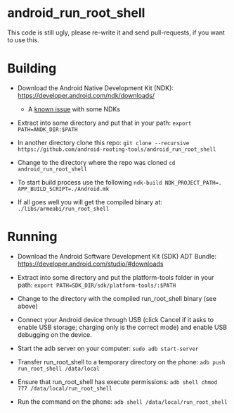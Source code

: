 android_run_root_shell
======================

This code is still ugly, please re-write it and send pull-requests, if you want to use this.


Building
========

* Download the Android Native Development Kit (NDK): https://developer.android.com/ndk/downloads/ 
	* A [known issue](https://github.com/android-rooting-tools/android_run_root_shell/issues/35) with some NDKs

* Extract into some directory and put that in your path: 
	`export PATH=ANDK_DIR:$PATH`

* In another directory clone this repo: 
	`git clone --recursive https://github.com/android-rooting-tools/android_run_root_shell`

* Change to the directory where the repo was cloned
	`cd android_run_root_shell`

* To start build process use the following
	`ndk-build NDK_PROJECT_PATH=. APP_BUILD_SCRIPT=./Android.mk`

* If all goes well you will get the compiled binary at:
	`./libs/armeabi/run_root_shell`


Running
=======

* Download the Android Software Development Kit (SDK) ADT Bundle: https://developer.android.com/studio/#downloads

* Extract into some directory and put the platform-tools folder in your path:
	`export PATH=SDK_DIR/sdk/platform-tools/:$PATH`

* Change to the directory with the compiled run_root_shell binary (see above)

* Connect your Android device through USB (click Cancel if it asks to enable USB storage; charging only is the correct mode) and enable USB debugging on the device.

* Start the adb server on your computer:
	`sudo adb start-server`

* Transfer run_root_shell to a temporary directory on the phone:
	`adb push run_root_shell /data/local`

* Ensure that run_root_shell has execute permissions:
	`adb shell chmod 777 /data/local/run_root_shell`

* Run the command on the phone:
	`adb shell /data/local/run_root_shell`
